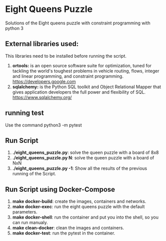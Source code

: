 # Eight Queens Puzzle
Solutions of the Eight queens puzzle with constraint programming with python 3

## External libraries used:
This libraries need to be installed before running the script.
1) **ortools:**  is an open source software suite for optimization, tuned for tackling the world's toughest problems in vehicle routing, flows, integer and linear programming, and constraint programming. https://developers.google.com
2) **sqlalchemy:**  is the Python SQL toolkit and Object Relational Mapper that gives application developers the full power and flexibility of SQL. https://www.sqlalchemy.org/

## running test
Use the command python3 -m pytest

## Run Script
1) **./eight_queens_puzzle.py**: solve the queen puzzle with a board of 8x8
2) **./eight_queens_puzzle.py N**: solve the queen puzzle with a board of NxN
2) **./eight_queens_puzzle.py -1**: Show all the results of the previous running of the Script.

## Run Script using Docker-Compose
1) **make docker-build**: create the images, containers and networks.
2) **make docker-exec**: run the eight queens puzzle with the default parameters.
3) **make docker-shell**: run the container and put you into the shell, so you can run manualy.
4) **make clean-docker**: clean the images and containers.
5) **make docker-test**: run the pytest in the container.

